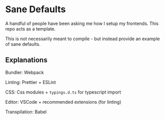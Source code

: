 # Sane Defaults

A handful of people have been asking me how I setup my frontends. This repo acts as a template.

This is not necessarily meant to compile - but instead provide an example of sane defaults.

## Explanations

Bundler: Webpack

Linting: Prettier + ESLint

CSS: Css modules + `typings.d.ts` for typescript import

Editor: VSCode + recommended extensions (for linting)

Transpilation: Babel
